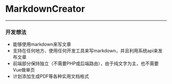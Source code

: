 # MarkdownCreator
***
### 开发想法
- 能够使用markdown来写文章
- 支持在任何地方、使用任何开发工具来写markdown，并且利用系统api来发布文章
- 前端部分保持独立（不需要PHP或后端路由），由于纯文字为主，也不需要Vue做单页
- 计划添加生成PDF等各种实用文档格式
